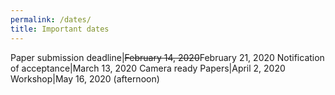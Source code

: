 ```yaml
---
permalink: /dates/
title: Important dates
---
```


Paper submission deadline|~~February 14, 2020~~February 21, 2020
Notification of acceptance|March 13, 2020
Camera ready Papers|April 2, 2020
Workshop|May 16, 2020 (afternoon)  
